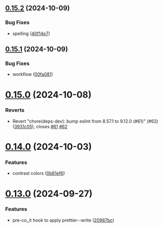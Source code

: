 ## [0.15.2](https://github.com/Bashamega/TrendTrack/compare/v0.15.1...v0.15.2) (2024-10-09)


### Bug Fixes

* spelling ([40f14e7](https://github.com/Bashamega/TrendTrack/commit/40f14e71fa60f464b64b8d217a7a9518c41598b4))



## [0.15.1](https://github.com/Bashamega/TrendTrack/compare/v0.15.0...v0.15.1) (2024-10-09)


### Bug Fixes

* workflow ([00fa081](https://github.com/Bashamega/TrendTrack/commit/00fa0814ff0d14087a46e221f54cc6a07c2857f7))



# [0.15.0](https://github.com/Bashamega/TrendTrack/compare/v0.14.0...v0.15.0) (2024-10-08)


### Reverts

* Revert "chore(deps-dev): bump eslint from 8.57.1 to 9.12.0 (#61)" (#62) ([3931c05](https://github.com/Bashamega/TrendTrack/commit/3931c05cbb1f7df1c501e79b08c31e5564172c31)), closes [#61](https://github.com/Bashamega/TrendTrack/issues/61) [#62](https://github.com/Bashamega/TrendTrack/issues/62)



# [0.14.0](https://github.com/Bashamega/TrendTrack/compare/v0.13.0...v0.14.0) (2024-10-03)


### Features

* contrast colors ([0b81ef6](https://github.com/Bashamega/TrendTrack/commit/0b81ef6ea87415b7e4e2040d19619d35b88e636c))



# [0.13.0](https://github.com/Bashamega/TrendTrack/compare/v0.12.0...v0.13.0) (2024-09-27)


### Features

* pre-co,,it hook to apply prettier--write ([20987bc](https://github.com/Bashamega/TrendTrack/commit/20987bca0fafff7b82608af86eab3d2340353a8d))




